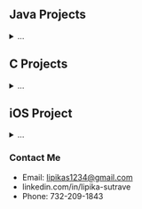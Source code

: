 
## Java Projects
 <details>
   <summary> ... </summary>

 - String Evaluator
 - Network Evaluator
     - Coded a Undirected Graph Project which examines connectors & cliques within a network and shortest chain between 2 friends via adjacency linked list, DFS Topsort, & BFS algorithms.
 - Hash Table Search Engine
 - Art Collage
 </details>

## C Projects
<details>
  <summary> ... </summary>

- DAG
- Determinant
- Dijkstra Network
- Magic Square
</details>

## iOS Project
<details>
  <summary> ... </summary>
  
- Calculator
</details>

### Contact Me
- Email: lipikas1234@gmail.com
- linkedin.com/in/lipika-sutrave
- Phone: 732-209-1843
